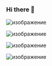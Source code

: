 ### Hi there 👋

<!--
**Lubov66/Lubov66** is a ✨ _special_ ✨ repository because its `README.md` (this file) appears on your GitHub profile.

Here are some ideas to get you started:

- 🔭 I’m currently working on ...
- 🌱 I’m currently learning ...
- 👯 I’m looking to collaborate on ...
- 🤔 I’m looking for help with ...
- 💬 Ask me about ...
- 📫 How to reach me: ...
- 😄 Pronouns: ...
- ⚡ Fun fact: ...
-->

![изображение](https://user-images.githubusercontent.com/107340025/211309114-fb120fd5-cf57-4678-82ab-4677230200cb.png)

![изображение](https://user-images.githubusercontent.com/107340025/211830534-f7e81c0c-b5de-4268-8336-82b700ef12a4.png)

![изображение](https://user-images.githubusercontent.com/107340025/212449108-8f84ff69-7f5b-4c1d-8427-ea4d601800fe.png)

![изображение](https://user-images.githubusercontent.com/107340025/212897240-d86fffce-634b-43d0-8814-8f24c0f09cc7.png)




